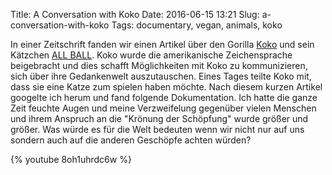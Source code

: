 Title: A Conversation with Koko
Date: 2016-06-15 13:21
Slug: a-conversation-with-koko
Tags: documentary, vegan, animals, koko

In einer Zeitschrift fanden wir einen Artikel über den Gorilla [Koko](https://de.wikipedia.org/wiki/Koko_(Gorilla)) und sein Kätzchen [ALL BALL](http://www.koko.org/koko's-kittens). Koko wurde die amerikanische Zeichensprache beigebracht und dies schafft Möglichkeiten mit Koko zu kommunizieren, sich über ihre Gedankenwelt auszutauschen. Eines Tages teilte Koko mit, dass sie eine Katze zum spielen haben möchte. Nach diesem kurzen Artikel googelte ich herum und fand folgende Dokumentation. Ich hatte die ganze Zeit feuchte Augen und meine Verzweifelung gegenüber vielen Menschen und ihrem Anspruch an die "Krönung der Schöpfung" wurde größer und größer. Was würde es für die Welt bedeuten wenn wir nicht nur auf uns sondern auch auf die anderen Geschöpfe achten würden?

{% youtube 8oh1uhrdc6w %}
